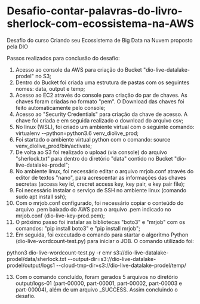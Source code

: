 # Desafio-contar-palavras-do-livro-sherlock-com-ecossistema-na-AWS
Desafio do curso Criando seu Ecossistema de Big Data na Nuvem proposto pela DIO

Passos realizados para conclusão do desafio: 

1.	Acesso ao console da AWS para criação do Bucket "dio-live-datalake-prodel" no S3;
2.	Dentro do Bucket foi criada uma estrutura de pastas com os seguintes nomes: data, output e temp;
3.	Acesso ao EC2 através do console para criação do par de chaves. As chaves foram criadas no formato "pem". O Download das chaves foi feito automaticamente pelo console;
4.	Acesso ao "Security Credentials" para criação da chave de acesso. A chave foi criada e em seguida realizado o download do arquivo csv;
5.	No linux (WSL), foi criado um ambiente virtual com o seguinte comando: virtualenv --python=python3.6 venv_diolive_prod;
6.	Foi startado o ambiente virtual python com o comando: source venv_diolive_prod/bin/activate;
7.	De volta ao S3 foi realizado o upload (via console) do arquivo "sherlock.txt" para dentro do diretório "data" contido no Bucket "dio-live-datalake-prodel";
8.	No ambiente linux, foi necessário editar o arquivo mrjob.conf através do editor de textos "nano", para acrescentar as informações das chaves secretas (access key id, crecret access key, key pair, e key pair file);
9.	Foi necessário instalar o serviço de SSH no ambiente linux (comando sudo apt install ssh);
10.	Com o mrjob.conf configurado, foi necessário copiar o conteúdo do arquivo .pem baixado do AWS para o arquivo .pem indicado no mrjob.conf (dio-live-key-prod.pem);
11.	O próximo passo foi instalar as bibliotecas "boto3" e "mrjob" com os comandos: "pip install boto3" e "pip install mrjob";
12.	Em seguida, foi executado o comando para startar o algoritmo Python (dio-live-wordcount-test.py) para iniciar o JOB.  O comando utilizado foi: 

python3 dio-live-wordcount-test.py -r emr s3://dio-live-datalake-prodel/data/sherlock.txt --output-dir=s3://dio-live-datalake-prodel/output/logs1 --cloud-tmp-dir=s3://dio-live-datalake-prodel/temp/

13.	Com o comando concluído, foram gerados 5 arquivos no diretório output/logs-01 (part-00000, part-00001, part-00002, part-00003 e part-00004), além de um arquivo _SUCCESS. Assim concluindo o desafio.
